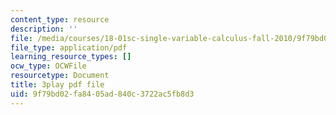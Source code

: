 ```yaml
---
content_type: resource
description: ''
file: /media/courses/18-01sc-single-variable-calculus-fall-2010/9f79bd02fa8405ad840c3722ac5fb8d3_MK_0QHbUnIA.pdf
file_type: application/pdf
learning_resource_types: []
ocw_type: OCWFile
resourcetype: Document
title: 3play pdf file
uid: 9f79bd02-fa84-05ad-840c-3722ac5fb8d3
---
```

